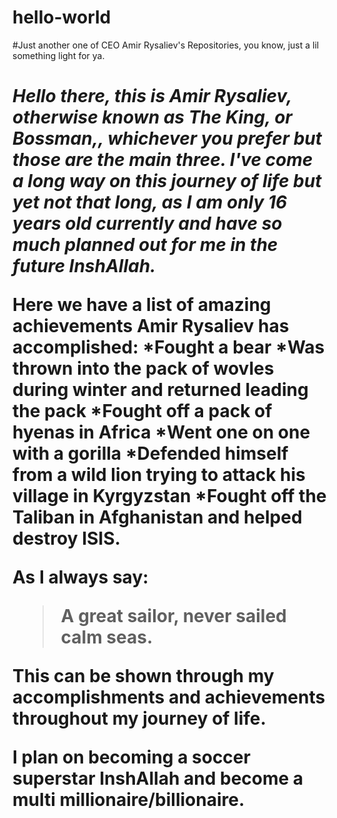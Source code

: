 # hello-world
#Just another one of CEO Amir Rysaliev's Repositories, you know, just a lil something light for ya.<h1>
*Hello there, this is __Amir Rysaliev__, otherwise known as __The King__, or __Bossman__,, whichever you prefer but those are __the main three__. I've come a long way
on this journey of life but yet not that long, as I am only 16 years old currently and have so much planned out for me in the future __InshAllah__.*
  
Here we have a list of amazing achievements Amir Rysaliev has accomplished:
*Fought a bear
*Was thrown into the pack of wovles during winter and returned leading the pack
*Fought off a pack of hyenas in Africa
*Went one on one with a gorilla
*Defended himself from a wild lion trying to attack his village in Kyrgyzstan 
*Fought off the Taliban in Afghanistan and helped destroy ISIS.

As I always say:
>A great sailor,
>never sailed calm seas.

This can be shown through my accomplishments and achievements throughout my journey of life. 

I plan on becoming a soccer superstar InshAllah and become a multi millionaire/billionaire. 